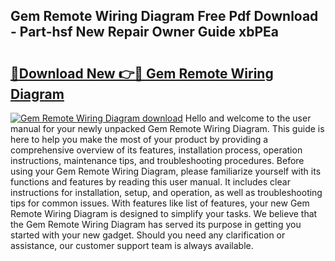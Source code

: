 ## Gem Remote Wiring Diagram Free Pdf Download - Part-hsf New Repair Owner Guide xbPEa

# <h2><a href="http://dfhw17j.blite.top/?on=Gem+Remote+Wiring+Diagram">🔗Download New 👉🔴 Gem Remote Wiring Diagram</a></h2>

[![Gem Remote Wiring Diagram download](https://i.imgur.com/lujVjoI.png)](http://dfhw17j.blite.top/?on=Gem+Remote+Wiring+Diagram)
Hello and welcome to the user manual for your newly unpacked Gem Remote Wiring Diagram. This guide is here to help you make the most of your product by providing a comprehensive overview of its features, installation process, operation instructions, maintenance tips, and troubleshooting procedures. Before using your Gem Remote Wiring Diagram, please familiarize yourself with its functions and features by reading this user manual. It includes clear instructions for installation, setup, and operation, as well as troubleshooting tips for common issues. With features like list of features, your new Gem Remote Wiring Diagram is designed to simplify your tasks. We believe that the Gem Remote Wiring Diagram has served its purpose in getting you started with your new gadget. Should you need any clarification or assistance, our customer support team is always available.
